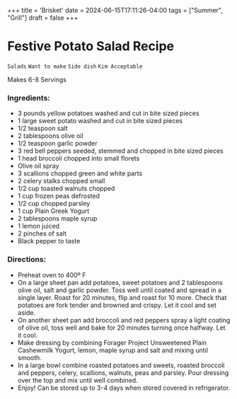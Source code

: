 +++
title = 'Brisket'
date = 2024-06-15T17:11:26-04:00
tags = ["Summer", "Grill"]
draft = false
+++
# Festive Potato Salad Recipe

`Salads` `Want to make` `Side dish` `Kim Acceptable`

Makes 6-8 Servings

### Ingredients:

- 3 pounds yellow potatoes washed and cut in bite sized pieces
- 1 large sweet potato washed and cut in bite sized pieces
- 1/2 teaspoon salt
- 2 tablespoons olive oil
- 1/2 teaspoon garlic powder
- 3 red bell peppers seeded, stemmed and chopped in bite sized pieces
- 1 head broccoli chopped into small florets
- Olive oil spray
- 3 scallions chopped green and white parts
- 2 celery stalks chopped small
- 1/2 cup toasted walnuts chopped
- 1 cup frozen peas defrosted
- 1/2 cup chopped parsley
- 1 cup Plain Greek Yogurt
- 2 tablespoons maple syrup
- 1 lemon juiced
- 2 pinches of salt
- Black pepper to taste

### Directions:

- Preheat oven to 400º F
- On a large sheet pan add potatoes, sweet potatoes and 2 tablespoons olive oil, salt and garlic powder. Toss well until coated and spread in a single layer. Roast for 20 minutes, flip and roast for 10 more. Check that potatoes are fork tender and browned and crispy. Let it cool and set aside.
- On another sheet pan add broccoli and red peppers spray a light coating of olive oil, toss well and bake for 20 minutes turning once halfway. Let it cool.
- Make dressing by combining Forager Project Unsweetened Plain Cashewmilk Yogurt, lemon, maple syrup and salt and mixing until smooth.
- In a large bowl combine roasted potatoes and sweets, roasted broccoli and peppers, celery, scallions, walnuts, peas and parsley. Pour dressing over the top and mix until well combined.
- Enjoy! Can be stored up to 3-4 days when stored covered in refrigerator.

